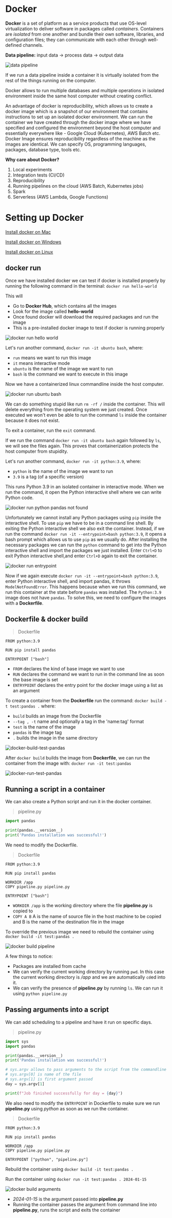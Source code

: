 # Docker

**Docker** is a set of platform as a service products that use OS-level virtualization to deliver software in packages called *containers.* Containers are *isolated* from one another and bundle their own software, libraries, and configuration files; they can communicate with each other through well-defined channels.

**Data pipeline:** input data → process data → output data

![data pipeline](res/data-pipeline.png)

If we run a data pipeline inside a container it is virtually isolated from the rest of the things running on the computer.

Docker allows to run multiple databases and multiple operations in isolated environment inside the same host computer without creating conflict.

An advantage of docker is reproducibility, which allows us to create a docker image which is a snapshot of our environment that contains instructions to set up an isolated docker environment. We can run the container we have created through the docker image where we have specified and configured the environment beyond the host computer and essentially everywhere like - Google Cloud (Kubernetes), AWS Batch etc. Docker Image ensures reproducibility regardless of the machine as the images are identical. We can specify OS, programming languages, packages, database type, tools etc.

**Why care about Docker?**
1. Local experiments
2. Integration tests (CI/CD)
3. Reproducibility
4. Running pipelines on the cloud (AWS Batch, Kubernetes jobs)
5. Spark
6. Serverless (AWS Lambda, Google Functions)


# Setting up Docker

[Install docker on Mac](https://docs.docker.com/desktop/install/mac-install/)

[Install docker on Windows](https://docs.docker.com/desktop/install/windows-install/)

[Install docker on Linux](https://docs.docker.com/desktop/install/linux-install/)

## docker run

Once we have installed docker we can test if docker is installed properly by running the following command in the terminal: `docker run hello-world`

This will
- Go to **Docker Hub**, which contains all the images
- Look for the image called **hello-world**
- Once found docker will download the required packages and run the image
- This is a pre-installed docker image to test if docker is running properly

![docker run hello world](res/docker-run-hello-world.png)

Let's run another command, `docker run -it ubuntu bash`, where:
- `run` means we want to run this image
- `it` means interactive mode
- `ubuntu` is the name of the image we want to run
- `bash` is the command we want to execute in this image

Now we have a containerized linux commandline inside the host computer.

![docker run ubuntu bash](res/docker-run-ubuntu-bash.png)

We can do something stupid like run `rm -rf /` inside the container. This will delete everything from the operating system we just created. Once executed we won't even be able to run the command `ls` inside the container because it does not exist.

To exit a container, run the `exit` command.

If we run the command `docker run -it ubuntu bash` again followed by `ls`, we will see the files again. This proves that containerization protects the host computer from stupidity.

Let's run another command, `docker run -it python:3.9`, where:
- `python` is the name of the image we want to run
- `3.9` is a tag (of a specific version)

This runs Python 3.9 in an isolated container in interactive mode. When we run the command, it open the Python interactive shell where we can write Python code.

![docker run python pandas not found](res/docker-run-python-pandas-not-found.png)

Unfortunately we cannot install any Python packages using `pip` inside the interactive shell. To use `pip` we have to be in a command line shell. By exiting the Python interactive shell we also exit the container. Instead, if we run the command `docker run -it --entrypoint=bash python:3.9`, it opens a bash prompt which allows us to use `pip` as we usually do. After installing the necessary packages we can run the `python` command to get into the Python interactive shell and import the packages we just installed. Enter `Ctrl+D` to exit Python interactive shell,and enter `Ctrl+D` again to exit the container.

![docker run entrypoint](res/docker-run-entrypoint.png)

Now if we again execute `docker run -it --entrypoint=bash python:3.9`, enter Python interactive shell, and import pandas, it throws `ModelNotFoundError`. This happens because when we run this command, we run this container at the state before `pandas` was installed. The `Python:3.9` image does not have `pandas`. To solve this, we need to configure the images with a **Dockerfile**.

## Dockerfile & docker build

> Dockerfile
```docker
FROM python:3.9

RUN pip install pandas

ENTRYPOINT ["bash"]
```

- `FROM` declares the kind of base image we want to use
- `RUN` declares the command we want to run in the command line as soon the base image is set
- `ENTRYPOINT` declares the entry point for the docker image using a list as an argument

To create a container from the **Dockerfile** run the command: `docker build -t test:pandas .` where:
- `build` builds an image from the Dockerfile
- `--tag , -t` name and optionally a tag in the 'name:tag' format
- `test` is the name of the image
- `pandas` is the image tag
- `.` builds the image in the same directory

![docker-build-test-pandas](res/docker-build-test-pandas.png)

After `docker build` builds the image from **Dockerfile**, we can run the container from the image with: `docker run -it test:pandas`

![docker-run-test-pandas](res/docker-run-test-pandas.png)

## Running a script in a container

We can also create a Python script and run it in the docker container.

> pipeline.py
```python
import pandas

print(pandas.__version__)
print('Pandas installation was successful!')
```

We need to modify the Dockerfile.

> Dockerfile
```docker
FROM python:3.9

RUN pip install pandas

WORKDIR /app
COPY pipeline.py pipeline.py

ENTRYPOINT ["bash"]
```
- `WORKDIR /app` is the working directory where the file **pipeline.py** is copied to
- `COPY A B` A is the name of source file in the host machine to be copied and B is the name of the destination file in the image

To override the previous image we need to rebuild the container using `docker build -it test:pandas .`

![docker build pipeline](res/docker-build-pipeline.png)

A few things to notice:
- Packages are installed from cache
- We can verify the current working directory by running `pwd`. In this case the current working directory is */app* and we are automatically `cd`ed into it.
- We can verify the presence of **pipeline.py** by running `ls`. We can run it using `python pipeline.py`

## Passing arguments into a script

We can add scheduling to a pipeline and have it run on specific days.

> pipeline.py
```python
import sys
import pandas

print(pandas.__version__)
print('Pandas installation was successful!')

# sys.argv allows to pass arguments to the script from the commandline
# sys.argv[0] is name of the file
# sys.argv[1] is first argument passed
day = sys.argv[1]

print(f"Job finished successfully for day = {day}")
```

We also need to modify the `ENTRYPOINT` in Dockerfile to make sure we run **pipeline.py** using *python* as soon as we run the container.

> Dockerfile
```docker
FROM python:3.9

RUN pip install pandas

WORKDIR /app
COPY pipeline.py pipeline.py

ENTRYPOINT ["python", "pipeline.py"]
```

Rebuild the container using `docker build -it test:pandas .`

Run the container using `docker run -it test:pandas . 2024-01-15`

![docker build arguments](res/docker-build-arguments.png)

- *2024-01-15* is the argument passed into **pipeline.py**
- Running the container passes the argument from command line into **pipeline.py**, runs the script and exits the container